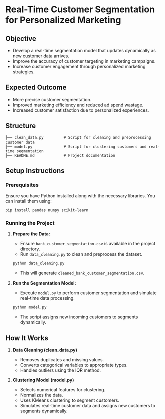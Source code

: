 # Real-Time Customer Segmentation for Personalized Marketing

## Objective
- Develop a real-time segmentation model that updates dynamically as new customer data arrives.
- Improve the accuracy of customer targeting in marketing campaigns.
- Increase customer engagement through personalized marketing strategies.

## Expected Outcome
- More precise customer segmentation.
- Improved marketing efficiency and reduced ad spend wastage.
- Increased customer satisfaction due to personalized experiences.

## Structure
```
├── clean_data.py         # Script for cleaning and preprocessing customer data
├── model.py              # Script for clustering customers and real-time segmentation
├── README.md             # Project documentation
```

## Setup Instructions
### Prerequisites
Ensure you have Python installed along with the necessary libraries. You can install them using:
```bash
pip install pandas numpy scikit-learn
```

### Running the Project
1. **Prepare the Data:**
   - Ensure `bank_customer_segmentation.csv` is available in the project directory.
   - Run `data_cleaning.py` to clean and preprocess the dataset.
   ```bash
   python data_cleaning.py
   ```
   - This will generate `cleaned_bank_customer_segmentation.csv`.

2. **Run the Segmentation Model:**
   - Execute `model.py` to perform customer segmentation and simulate real-time data processing.
   ```bash
   python model.py
   ```
   - The script assigns new incoming customers to segments dynamically.

## How It Works
1. **Data Cleaning (clean_data.py)**
   - Removes duplicates and missing values.
   - Converts categorical variables to appropriate types.
   - Handles outliers using the IQR method.

2. **Clustering Model (model.py)**
   - Selects numerical features for clustering.
   - Normalizes the data.
   - Uses KMeans clustering to segment customers.
   - Simulates real-time customer data and assigns new customers to segments dynamically.

